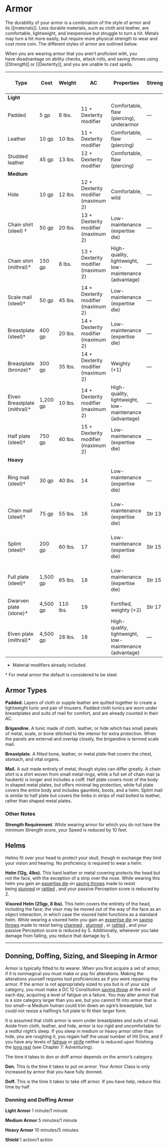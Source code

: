 # Armor

The durability of your armor is a combination of the style of armor and its [[materials]]. Less durable materials, such as cloth and leather, are comfortable, lightweight, and inexpensive but struggle to turn a hit. Metals may turn a hit more easily, but require more physical strength to wear and cost more coin. The different styles of armor are outlined below.

When you are wearing armor that you aren’t proficient with, you have disadvantage on ability checks, attack rolls, and saving throws using [[Strength]] or [[Dexterity]], and you are unable to cast spells.


| Type                         | Cost     | Weight   | AC                                  | Properties                                             | Strength | Dexterity (Stealth) Penalty | Repairability                                 |
| ---------------------------- | -------- | -------- | ----------------------------------- | ------------------------------------------------------ | -------- | --------------------------- | --------------------------------------------- |
| **Light**                    |          |          |                                     |                                                        |          |                             |                                               |
| Padded                       | 5 gp     | 8 lbs.   | 11 + Dexterity modifier             | Comfortable, flaw (piercing), underarmor               | —        | Disadvantage                | DC 5<br><br>sewing kit                        |
| Leather                      | 10 gp    | 10 lbs.  | 11 + Dexterity modifier             | Comfortable, flaw (piercing)                           | —        | —                           | DC 10<br><br>sewing kit                       |
| Studded leather              | 45 gp    | 13 lbs.  | 12 + Dexterity modifier             | Comfortable, flaw (piercing)                           | —        | —                           | DC 10<br><br>sewing kit                       |
| **Medium**                   |          |          |                                     |                                                        |          |                             |                                               |
| Hide                         | 10 gp    | 12 lbs.  | 12 + Dexterity modifier (maximum 2) | Comfortable, wild                                      | —        | —                           | DC 10<br><br>sewing kit                       |
| Chain shirt (steel) †        | 50 gp    | 20 lbs.  | 13 + Dexterity modifier (maximum 2) | Low-maintenance (expertise die)                        | —        | —                           | DC 15<br><br>smith’s tools, access to a forge |
| Chain shirt (mithral)*       | 150 gp   | 8 lbs.   | 13 + Dexterity modifier (maximum 2) | High-quality, lightweight, low-maintenance (advantage) | —        | —                           | DC 25<br><br>smith’s tools, access to a forge |
| Scale mail (steel)†          | 50 gp    | 45 lbs.  | 14 + Dexterity modifier (maximum 2) | Low-maintenance (expertise die)                        | —        | Disadvantage                | DC 15<br><br>smith’s tools, access to a forge |
| Breastplate (steel)†         | 400 gp   | 20 lbs.  | 14 + Dexterity modifier (maximum 2) | Low-maintenance (expertise die)                        | —        | —                           | DC 15<br><br>smith’s tools, access to a forge |
| Breastplate (bronze)*        | 300 gp   | 35 lbs.  | 14 + Dexterity modifier (maximum 2) | Weighty (+1)                                           | —        | —                           | DC 12<br><br>smith’s tools, access to a forge |
| Elven Breastplate (mithral)* | 1,200 gp | 10 lbs.  | 14 + Dexterity modifier (maximum 2) | High-quality, lightweight, low-maintenance (advantage) | —        | —                           | DC 25<br><br>smith’s tools, access to a forge |
| Half plate (steel)†          | 750 gp   | 40 lbs.  | 15 + Dexterity modifier (maximum 2) | Low-maintenance (expertise die)                        | —        | Disadvantage                | DC 15<br><br>smith’s tools, access to a forge |
| **Heavy**                    |          |          |                                     |                                                        |          |                             |                                               |
| Ring mail (steel)†           | 30 gp    | 40 lbs.  | 14                                  | Low-maintenance (expertise die)                        | —        | Disadvantage                | DC 15<br><br>smith’s tools, access to a forge |
| Chain mail (steel)†          | 75 gp    | 55 lbs.  | 16                                  | Low-maintenance (expertise die)                        | Str 13   | Disadvantage                | DC 15<br><br>smith’s tools, access to a forge |
| Splint (steel)†              | 200 gp   | 60 lbs.  | 17                                  | Low-maintenance (expertise die)                        | Str 15   | Disadvantage                | DC 15<br><br>smith’s tools, access to a forge |
| Full plate (steel)†          | 1,500 gp | 65 lbs.  | 18                                  | Low-maintenance (expertise die)                        | Str 15   | Disadvantage                | DC 15<br><br>smith’s tools, access to a forge |
| Dwarven plate (stone)*       | 4,500 gp | 110 lbs. | 19                                  | Fortified, weighty (+2)                                | Str 17   | Disadvantage                | Not repairable                                |
| Elven plate (mithral)*       | 4,500 gp | 28 lbs.  | 18                                  | High-quality, lightweight, low-maintenance (advantage) | —        | —                           | DC 25<br><br>smith’s tools, access to a forge |

* Material modifiers already included.

† For metal armor the default is considered to be steel.




## Armor Types

**Padded.** Layers of cloth or supple leather are quilted together to create a lightweight tunic and pair of trousers. Padded cloth tunics are worn under breastplates and suits of mail for comfort, and are already counted in their AC.

**Brigandine.** A tunic made of cloth, leather, or hide which has small panels of metal, scale, or bone stitched to the interior for extra protection. When the panels are external and overlap closely, the brigandine is termed scale mail. 

**Breastplate.** A fitted bone, leather, or metal plate that covers the chest, stomach, and vital organs. 

**Mail.** A suit made entirely of metal, though styles can differ greatly. A chain shirt is a shirt woven from small metal rings, while a full set of chain mail (a hauberk) is longer and includes a coiff. Half plate covers most of the body in shaped metal plates, but offers minimal leg protection, while full plate covers the entire body and includes gauntlets, boots, and a helm. Splint mail is similar to half plate but covers the limbs in strips of mail bolted to leather, rather than shaped metal plates. 

### Other Notes

**Strength Requirement**. While wearing armor for which you do not have the minimum Strength score, your Speed is reduced by 10 feet.


## Helms

Helms fit over your head to protect your skull, though in exchange they limit your vision and hearing. No proficiency is required to wear a helm.

**Helm (12g, 4lbs).** This hard leather or metal covering protects the head but not the face, with the exception of a strip over the nose. While wearing this helm you gain an [expertise die](https://a5e.tools/node/77 "Click to view a local node.") on [saving throws](https://a5e.tools/rules/saving-throw "Click to view a local node.") made to resist being [stunned](https://a5e.tools/rules/conditions "Click to view a local node.") or [rattled](https://a5e.tools/rules/conditions "Click to view a local node.") , and your passive Perception score is reduced by 2.

**Visored Helm (25gp, 8 lbs).** This helm covers the entirety of the head, including the face; the visor may be moved out of the way of the face as an object interaction, in which case the visored helm functions as a standard helm. While wearing a visored helm you gain an [expertise die](https://a5e.tools/node/77 "Click to view a local node.") on [saving throws](https://a5e.tools/rules/saving-throw "Click to view a local node.") made to resist being [charmed](https://a5e.tools/rules/conditions "Click to view a local node.") , [stunned](https://a5e.tools/rules/conditions "Click to view a local node.") , or [rattled](https://a5e.tools/rules/conditions "Click to view a local node.") , and your passive Perception score is reduced by 5. Additionally, whenever you take damage from falling, you reduce that damage by 5.

---

## Donning, Doffing, Sizing, and Sleeping in Armor

Armor is typically fitted to its wearer. When you first acquire a set of armor, if it is nonmagical you must make or pay for alterations. Making the alterations yourself requires tool proficiencies as if you were repairing the armor. If the armor is not appropriately sized to you but is of your size category, you must make a DC 12 Constitution [saving throw](https://a5e.tools/rules/saving-throw "Click to view a local node.") at the end of each day, acquiring a level of fatigue on a failure. You may alter armor that is a size category larger than you are, but you cannot fit into armor that is too small—a Medium human could trim down an ogre’s breastplate, but could not resize a halfling’s full plate to fit their larger form. 

It is assumed that cloth armor is worn under breastplates and suits of mail. Aside from cloth, leather, and hide, armor is too rigid and uncomfortable for a restful night’s sleep. If you sleep in medium or heavy armor other than hide, you are roughing it, you regain half the usual number of Hit Dice, and if you have any levels of [fatigue](https://a5e.tools/rules/conditions "Click to view a local node.") or [strife](https://a5e.tools/rules/conditions "Click to view a local node.") neither is reduced upon finishing the [long rest](https://a5e.tools/rules/resting "Click to view a local node.") (see Chapter 7: Adventuring).  

The time it takes to don or doff armor depends on the armor’s category.

**Don.** This is the time it takes to put on armor. Your Armor Class is only increased by armor that you have fully donned.

**Doff.** This is the time it takes to take off armor. If you have help, reduce this time by half.

### **Donning and Doffing Armor**

**Light Armor** 1 minute/1 minute

**Medium Armor** 5 minutes/1 minute

**Heavy Armor** 10 minutes/5 minutes

**Shield** 1 action/1 action